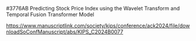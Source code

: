 #3776AB
Predicting Stock Price Index using the Wavelet Transform and Temporal Fusion Transformer Model

https://www.manuscriptlink.com/society/kips/conference/ack2024/file/downloadSoConfManuscript/abs/KIPS_C2024B0077
